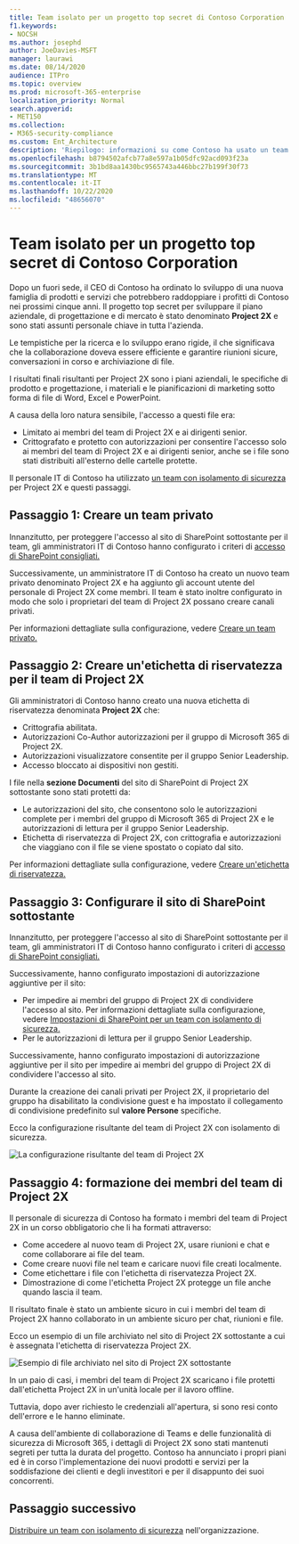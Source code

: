 ```yaml
---
title: Team isolato per un progetto top secret di Contoso Corporation
f1.keywords:
- NOCSH
ms.author: josephd
author: JoeDavies-MSFT
manager: laurawi
ms.date: 08/14/2020
audience: ITPro
ms.topic: overview
ms.prod: microsoft-365-enterprise
localization_priority: Normal
search.appverid:
- MET150
ms.collection:
- M365-security-compliance
ms.custom: Ent_Architecture
description: 'Riepilogo: informazioni su come Contoso ha usato un team con isolamento di sicurezza per un progetto top secret per sviluppare una nuova famiglia di prodotti e servizi.'
ms.openlocfilehash: b8794502afcb77a8e597a1b05dfc92acd093f23a
ms.sourcegitcommit: 3b1bd8aa1430bc9565743a446bbc27b199f30f73
ms.translationtype: MT
ms.contentlocale: it-IT
ms.lasthandoff: 10/22/2020
ms.locfileid: "48656070"
---
```

# <a name="isolated-team-for-a-top-secret-project-of-the-contoso-corporation"></a>Team isolato per un progetto top secret di Contoso Corporation

Dopo un fuori sede, il CEO di Contoso ha ordinato lo sviluppo di una nuova famiglia di prodotti e servizi che potrebbero raddoppiare i profitti di Contoso nei prossimi cinque anni. Il progetto top secret per sviluppare il piano aziendale, di progettazione e di mercato è stato denominato **Project 2X** e sono stati assunti personale chiave in tutta l'azienda. 

Le tempistiche per la ricerca e lo sviluppo erano rigide, il che significava che la collaborazione doveva essere efficiente e garantire riunioni sicure, conversazioni in corso e archiviazione di file.

I risultati finali risultanti per Project 2X sono i piani aziendali, le specifiche di prodotto e progettazione, i materiali e le pianificazioni di marketing sotto forma di file di Word, Excel e PowerPoint. 

A causa della loro natura sensibile, l'accesso a questi file era:

- Limitato ai membri del team di Project 2X e ai dirigenti senior.
- Crittografato e protetto con autorizzazioni per consentire l'accesso solo ai membri del team di Project 2X e ai dirigenti senior, anche se i file sono stati distribuiti all'esterno delle cartelle protette.

Il personale IT di Contoso ha utilizzato [un team con isolamento di sicurezza](secure-teams-security-isolation.md) per Project 2X e questi passaggi.

## <a name="step-1-created-a-private-team"></a>Passaggio 1: Creare un team privato

Innanzitutto, per proteggere l'accesso al sito di SharePoint sottostante per il team, gli amministratori IT di Contoso hanno configurato i criteri di [accesso di SharePoint consigliati.](../security/office-365-security/sharepoint-file-access-policies.md)

Successivamente, un amministratore IT di Contoso ha creato un nuovo team privato denominato Project 2X e ha aggiunto gli account utente del personale di Project 2X come membri. Il team è stato inoltre configurato in modo che solo i proprietari del team di Project 2X possano creare canali privati.

Per informazioni dettagliate sulla configurazione, vedere [Creare un team privato.](secure-teams-security-isolation.md#create-a-private-team)

## <a name="step-2-created-a-sensitivity-label-for-the-project-2x-team"></a>Passaggio 2: Creare un'etichetta di riservatezza per il team di Project 2X

Gli amministratori di Contoso hanno creato una nuova etichetta di riservatezza denominata **Project 2X** che:

- Crittografia abilitata.
- Autorizzazioni Co-Author autorizzazioni per il gruppo di Microsoft 365 di Project 2X.
- Autorizzazioni visualizzatore consentite per il gruppo Senior Leadership.
- Accesso bloccato ai dispositivi non gestiti.

I file nella **sezione Documenti** del sito di SharePoint di Project 2X sottostante sono stati protetti da:

- Le autorizzazioni del sito, che consentono solo le autorizzazioni complete per i membri del gruppo di Microsoft 365 di Project 2X e le autorizzazioni di lettura per il gruppo Senior Leadership.
- Etichetta di riservatezza di Project 2X, con crittografia e autorizzazioni che viaggiano con il file se viene spostato o copiato dal sito.

Per informazioni dettagliate sulla configurazione, vedere [Creare un'etichetta di riservatezza.](secure-teams-security-isolation.md#create-a-sensitivity-label)

## <a name="step-3-configured-the-underlying-sharepoint-site"></a>Passaggio 3: Configurare il sito di SharePoint sottostante

Innanzitutto, per proteggere l'accesso al sito di SharePoint sottostante per il team, gli amministratori IT di Contoso hanno configurato i criteri di [accesso di SharePoint consigliati.](../security/office-365-security/sharepoint-file-access-policies.md)

Successivamente, hanno configurato impostazioni di autorizzazione aggiuntive per il sito:

- Per impedire ai membri del gruppo di Project 2X di condividere l'accesso al sito. Per informazioni dettagliate sulla configurazione, vedere [Impostazioni di SharePoint per un team con isolamento di sicurezza.](secure-teams-security-isolation.md#sharepoint-settings)
- Per le autorizzazioni di lettura per il gruppo Senior Leadership.

Successivamente, hanno configurato impostazioni di autorizzazione aggiuntive per il sito per impedire ai membri del gruppo di Project 2X di condividere l'accesso al sito. 

Durante la creazione dei canali privati per Project 2X, il proprietario del gruppo ha disabilitato la condivisione guest e ha impostato il collegamento di condivisione predefinito sul **valore Persone** specifiche.

Ecco la configurazione risultante del team di Project 2X con isolamento di sicurezza.

![La configurazione risultante del team di Project 2X](../media/contoso-team-for-top-secret-project.png)

 ## <a name="step-4-trained-project-2x-team-members"></a>Passaggio 4: formazione dei membri del team di Project 2X

Il personale di sicurezza di Contoso ha formato i membri del team di Project 2X in un corso obbligatorio che li ha formati attraverso:

- Come accedere al nuovo team di Project 2X, usare riunioni e chat e come collaborare ai file del team.
- Come creare nuovi file nel team e caricare nuovi file creati localmente.
- Come etichettare i file con l'etichetta di riservatezza Project 2X.
- Dimostrazione di come l'etichetta Project 2X protegge un file anche quando lascia il team.

Il risultato finale è stato un ambiente sicuro in cui i membri del team di Project 2X hanno collaborato in un ambiente sicuro per chat, riunioni e file.

Ecco un esempio di un file archiviato nel sito di Project 2X sottostante a cui è assegnata l'etichetta di riservatezza Project 2X.

![Esempio di file archiviato nel sito di Project 2X sottostante](../media/contoso-team-for-top-secret-project-example.png)

In un paio di casi, i membri del team di Project 2X scaricano i file protetti dall'etichetta Project 2X in un'unità locale per il lavoro offline. 

Tuttavia, dopo aver richiesto le credenziali all'apertura, si sono resi conto dell'errore e le hanno eliminate.

A causa dell'ambiente di collaborazione di Teams e delle funzionalità di sicurezza di Microsoft 365, i dettagli di Project 2X sono stati mantenuti segreti per tutta la durata del progetto. Contoso ha annunciato i propri piani ed è in corso l'implementazione dei nuovi prodotti e servizi per la soddisfazione dei clienti e degli investitori e per il disappunto dei suoi concorrenti.

## <a name="next-step"></a>Passaggio successivo

[Distribuire un team con isolamento di sicurezza](secure-teams-security-isolation.md) nell'organizzazione.

